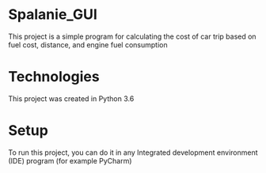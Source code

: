 # Spalanie_GUI

This project is a simple program for calculating the cost of car trip based on fuel cost, distance, and engine fuel consumption

# Technologies

This project was created in Python 3.6

# Setup

To run this project, you can do it in any Integrated development environment (IDE) program (for example PyCharm)
